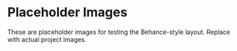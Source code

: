 # Placeholder Images

These are placeholder images for testing the Behance-style layout.
Replace with actual project images.
